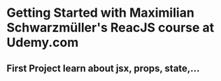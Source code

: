 # Getting Started with Maximilian Schwarzmüller's ReacJS course at Udemy.com
## First Project learn about jsx, props, state,...

